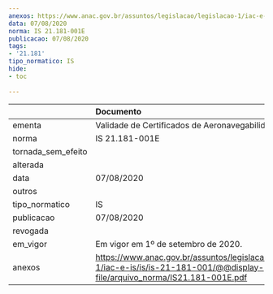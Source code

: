 ```yaml
---
anexos: https://www.anac.gov.br/assuntos/legislacao/legislacao-1/iac-e-is/is/is-21-181-001/@@display-file/arquivo_norma/IS21.181-001E.pdf
data: 07/08/2020
norma: IS 21.181-001E
publicacao: 07/08/2020
tags:
- '21.181'
tipo_normatico: IS
hide: 
- toc 
 
---
```


|                    | Documento                                                                                                                         |
|:-------------------|:----------------------------------------------------------------------------------------------------------------------------------|
| ementa             | Validade de Certificados de Aeronavegabilidade - CA.                                                                              |
| norma              | IS 21.181-001E                                                                                                                    |
| tornada_sem_efeito |                                                                                                                                   |
| alterada           |                                                                                                                                   |
| data               | 07/08/2020                                                                                                                        |
| outros             |                                                                                                                                   |
| tipo_normatico     | IS                                                                                                                                |
| publicacao         | 07/08/2020                                                                                                                        |
| revogada           |                                                                                                                                   |
| em_vigor           | Em vigor em 1º de setembro de  2020.                                                                                              |
| anexos             | https://www.anac.gov.br/assuntos/legislacao/legislacao-1/iac-e-is/is/is-21-181-001/@@display-file/arquivo_norma/IS21.181-001E.pdf |
